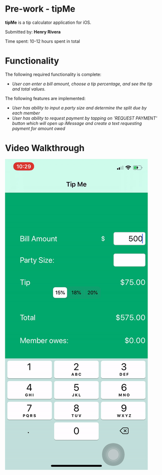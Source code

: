 # Pre-work - tipMe

**tipMe** is a tip calculator application for iOS.

Submitted by: **Henry Rivera**

Time spent: 10-12 hours spent in total

# Functionality
The following required functionality is complete:
- *User can enter a bill amount, choose a tip percentage, and see the tip and total values.*

The following features are implemented:
- *User has ability to input a party size and determine the split due by each member*
- *User has ability to request payment by tapping on 'REQUEST PAYMENT' button which will open up iMessage and create a text requesting payment for amount owed*

# Video Walkthrough

![Video Walkthrough](https://github.com/HenryRivera/tipMe/blob/master/appGif.gif)


